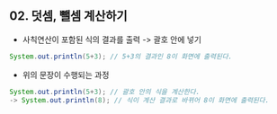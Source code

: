 ## 02. 덧셈, 뺄셈 계산하기

* 사칙연산이 포함된 식의 결과를 출력 -> 괄호 안에 넣기
```java
System.out.println(5+3); // 5+3의 결과인 8이 화면에 출력된다.
```

* 위의 문장이 수행되는 과정
```java
System.out.println(5+3); // 괄호 안의 식을 계산한다.
-> System.out.println(8); // 식이 계산 결과로 바뀌어 8이 화면에 출력된다.
```
